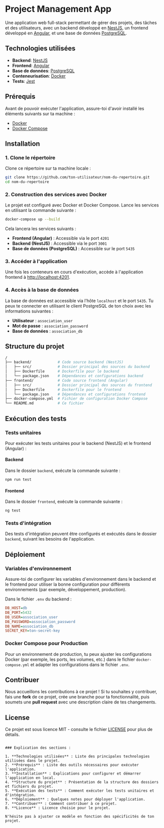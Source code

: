 # Project Management App

Une application web full-stack permettant de gérer des projets, des tâches et des utilisateurs, avec un backend développé en [NestJS](https://nestjs.com/), un frontend développé en [Angular](https://angular.io/), et une base de données [PostgreSQL](https://www.postgresql.org/).

## Technologies utilisées

- **Backend**: [NestJS](https://nestjs.com/)
- **Frontend**: [Angular](https://angular.io/)
- **Base de données**: [PostgreSQL](https://www.postgresql.org/)
- **Conteneurisation**: [Docker](https://www.docker.com/)
- **Tests**: [Jest](https://jestjs.io/)

## Prérequis

Avant de pouvoir exécuter l'application, assure-toi d'avoir installé les éléments suivants sur ta machine :

- [Docker](https://www.docker.com/)
- [Docker Compose](https://docs.docker.com/compose/)

## Installation

### 1. Clone le répertoire

Clone ce répertoire sur ta machine locale :

```bash
git clone https://github.com/ton-utilisateur/nom-du-repertoire.git
cd nom-du-repertoire
```

### 2. Construction des services avec Docker

Le projet est configuré avec Docker et Docker Compose. Lance les services en utilisant la commande suivante :

```bash
docker-compose up --build
```

Cela lancera les services suivants :

- **Frontend (Angular)** : Accessible via le port `4201`
- **Backend (NestJS)** : Accessible via le port `3001`
- **Base de données (PostgreSQL)** : Accessible sur le port `5435`

### 3. Accéder à l'application

Une fois les conteneurs en cours d'exécution, accède à l'application frontend à [http://localhost:4201](http://localhost:4201).

### 4. Accès à la base de données

La base de données est accessible via l'hôte `localhost` et le port `5435`. Tu peux te connecter en utilisant le client PostgreSQL de ton choix avec les informations suivantes :

- **Utilisateur** : `association_user`
- **Mot de passe** : `association_password`
- **Base de données** : `association_db`

## Structure du projet

```bash
/
├── backend/            # Code source backend (NestJS)
│   ├── src/            # Dossier principal des sources du backend
│   ├── Dockerfile      # Dockerfile pour le backend
│   └── package.json    # Dépendances et configurations backend
├── frontend/           # Code source frontend (Angular)
│   ├── src/            # Dossier principal des sources du frontend
│   ├── Dockerfile      # Dockerfile pour le frontend
│   └── package.json    # Dépendances et configurations frontend
├── docker-compose.yml  # Fichier de configuration Docker Compose
└── README.md           # Ce fichier
```

## Exécution des tests

### Tests unitaires

Pour exécuter les tests unitaires pour le backend (NestJS) et le frontend (Angular) :

#### Backend

Dans le dossier `backend`, exécute la commande suivante :

```bash
npm run test
```

#### Frontend

Dans le dossier `frontend`, exécute la commande suivante :

```bash
ng test
```

### Tests d'intégration

Des tests d'intégration peuvent être configurés et exécutés dans le dossier `backend`, suivant les besoins de l'application.

## Déploiement

### Variables d'environnement

Assure-toi de configurer les variables d'environnement dans le backend et le frontend pour utiliser la bonne configuration pour différents environnements (par exemple, développement, production).

Dans le fichier `.env` du backend :

```ini
DB_HOST=db
DB_PORT=5432
DB_USER=association_user
DB_PASSWORD=association_password
DB_NAME=association_db
SECRET_KEY=ton-secret-key
```

### Docker Compose pour Production

Pour un environnement de production, tu peux ajuster les configurations Docker (par exemple, les ports, les volumes, etc.) dans le fichier `docker-compose.yml` et adapter les configurations dans le fichier `.env`.

## Contribuer

Nous accueillons les contributions à ce projet ! Si tu souhaites y contribuer, fais une **fork** de ce projet, crée une branche pour ta fonctionnalité, puis soumets une **pull request** avec une description claire de tes changements.

## License

Ce projet est sous licence MIT - consulte le fichier [LICENSE](LICENSE) pour plus de détails.

```

### Explication des sections :

1. **Technologies utilisées** : Liste des principales technologies utilisées dans le projet.
2. **Prérequis** : Liste des outils nécessaires pour exécuter l'application.
3. **Installation** : Explications pour configurer et démarrer l'application en local.
4. **Structure du projet** : Présentation de la structure des dossiers et fichiers du projet.
5. **Exécution des tests** : Comment exécuter les tests unitaires et d'intégration.
6. **Déploiement** : Quelques notes pour déployer l'application.
7. **Contribuer** : Comment contribuer à ce projet.
8. **Licence** : Licence choisie pour le projet.

N'hésite pas à ajuster ce modèle en fonction des spécificités de ton projet.

